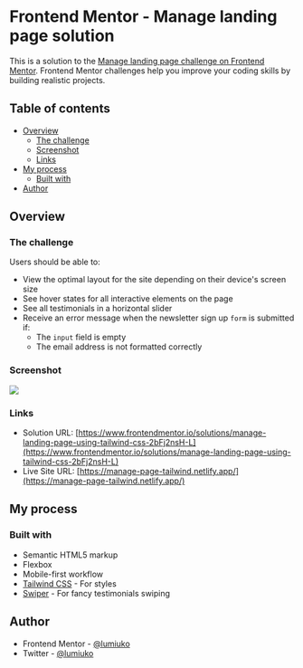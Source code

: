 # Frontend Mentor - Manage landing page solution

This is a solution to the [Manage landing page challenge on Frontend Mentor](https://www.frontendmentor.io/challenges/manage-landing-page-SLXqC6P5). Frontend Mentor challenges help you improve your coding skills by building realistic projects.

## Table of contents

- [Overview](#overview)
  - [The challenge](#the-challenge)
  - [Screenshot](#screenshot)
  - [Links](#links)
- [My process](#my-process)
  - [Built with](#built-with)
- [Author](#author)

## Overview

### The challenge

Users should be able to:

- View the optimal layout for the site depending on their device's screen size
- See hover states for all interactive elements on the page
- See all testimonials in a horizontal slider
- Receive an error message when the newsletter sign up `form` is submitted if:
  - The `input` field is empty
  - The email address is not formatted correctly

### Screenshot

![](https://i.imgur.com/5Ku7Qvq.png)

### Links

- Solution URL: [https://www.frontendmentor.io/solutions/manage-landing-page-using-tailwind-css-2bFj2nsH-L](https://www.frontendmentor.io/solutions/manage-landing-page-using-tailwind-css-2bFj2nsH-L)
- Live Site URL: [https://manage-page-tailwind.netlify.app/](https://manage-page-tailwind.netlify.app/)

## My process

### Built with

- Semantic HTML5 markup
- Flexbox
- Mobile-first workflow
- [Tailwind CSS](https://tailwindcss.com/) - For styles
- [Swiper](https://swiperjs.com/) - For fancy testimonials swiping

## Author

- Frontend Mentor - [@lumiuko](https://www.frontendmentor.io/profile/lumiuko)
- Twitter - [@lumiuko](https://www.twitter.com/lumiuko)
